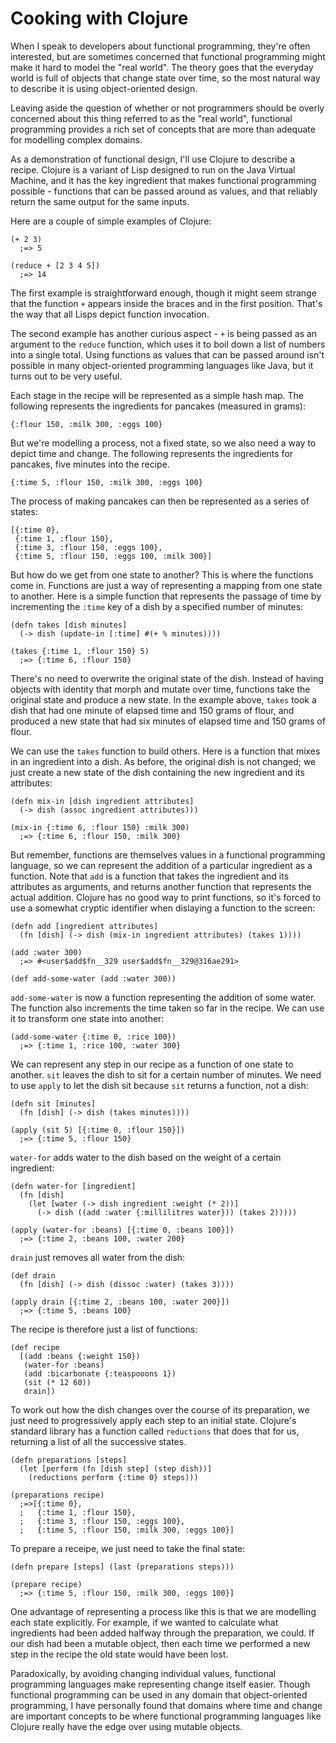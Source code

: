 Cooking with Clojure
====================

When I speak to developers about functional programming, they're often interested, but are
sometimes concerned that functional programming might make it hard to model the "real world".
The theory goes that the everyday world is full of objects that change state over time, so the
most natural way to describe it is using object-oriented design. 

Leaving aside the question of whether or not programmers should be overly concerned about
this thing referred to as the "real world", functional programming provides a rich set of
concepts that are more than adequate for modelling complex domains. 

As a demonstration of functional design, I'll use Clojure to describe a recipe. Clojure is a
variant of Lisp designed to run on the Java Virtual Machine, and it has the key ingredient
that makes functional programming possible - functions that can be passed around as values, and
that reliably return the same output for the same inputs.

Here are a couple of simple examples of Clojure:

    (+ 2 3)
      ;=> 5

    (reduce + [2 3 4 5])
      ;=> 14 

The first example is straightforward enough, though it might seem strange that the function `+`
appears inside the braces and in the first position. That's the way that all Lisps depict
function invocation.

The second example has another curious aspect - `+` is being passed as an argument to the
`reduce` function, which uses it to boil down a list of numbers into a single total. Using
functions as values that can be passed around isn't possible in many object-oriented
programming languages like Java, but it turns out to be very useful. 

Each stage in the recipe will be represented as a simple hash map. The following represents
the ingredients for pancakes (measured in grams):

    {:flour 150, :milk 300, :eggs 100}

But we're modelling a process, not a fixed state, so we also need a way to depict time and
change. The following represents the ingredients for pancakes, five minutes into the recipe.

    {:time 5, :flour 150, :milk 300, :eggs 100}

The process of making pancakes can then be represented as a series of states: 

    [{:time 0},
     {:time 1, :flour 150},
     {:time 3, :flour 150, :eggs 100},
     {:time 5, :flour 150, :eggs 100, :milk 300}]

But how do we get from one state to another? This is where the functions come in. Functions are
just a way of representing a mapping from one state to another. Here is a simple function
that represents the passage of time by incrementing the `:time` key of a dish by a specified
number of minutes:  

    (defn takes [dish minutes]
      (-> dish (update-in [:time] #(+ % minutes))))

    (takes {:time 1, :flour 150} 5)
      ;=> {:time 6, :flour 150} 

There's no need to overwrite the original state of the dish. Instead of having objects with
identity that morph and mutate over time, functions take the original state and produce a new
state. In the example above, `takes` took a dish that had one minute of elapsed time and 150
grams of flour, and produced a new state that had six minutes of elapsed time and 150 grams of
flour. 

We can use the `takes` function to build others. Here is a function that mixes in an
ingredient into a dish. As before, the original dish is not changed; we just create a new state
of the dish containing the new ingredient and its attributes:

    (defn mix-in [dish ingredient attributes]
      (-> dish (assoc ingredient attributes)))

    (mix-in {:time 6, :flour 150} :milk 300)
      ;=> {:time 6, :flour 150, :milk 300} 

But remember, functions are themselves values in a functional programming language, so we can
represent the addition of a particular ingredient as a function. Note that `add` is a function
that takes the ingredient and its attributes as arguments, and returns another function that
represents the actual addition. Clojure has no good way to print functions, so it's forced to
use a somewhat cryptic identifier when dislaying a function to the screen:

    (defn add [ingredient attributes]
      (fn [dish] (-> dish (mix-in ingredient attributes) (takes 1))))

    (add :water 300)
      ;=> #<user$add$fn__329 user$add$fn__329@316ae291>

    (def add-some-water (add :water 300)) 

`add-some-water` is now a function representing the addition of some water. The function also
increments the time taken so far in the recipe. We can use it to transform one state into
another:

    (add-some-water {:time 0, :rice 100})
      ;=> {:time 1, :rice 100, :water 300}

We can represent any step in our recipe as a function of one state to another. `sit` leaves
the dish to sit for a certain number of minutes. We need to use `apply` to let the dish sit
because `sit` returns a function, not a dish:

    (defn sit [minutes]
      (fn [dish] (-> dish (takes minutes))))

    (apply (sit 5) [{:time 0, :flour 150}])
      ;=> {:time 5, :flour 150}
    
`water-for` adds water to the dish based on the weight of a certain ingredient:

    (defn water-for [ingredient]
      (fn [dish]
        (let [water (-> dish ingredient :weight (* 2))]
          (-> dish ((add :water {:millilitres water})) (takes 2)))))

    (apply (water-for :beans) [{:time 0, :beans 100}])
      ;=> {:time 2, :beans 100, :water 200}
    
`drain` just removes all water from the dish:

    (def drain
      (fn [dish] (-> dish (dissoc :water) (takes 3))))

    (apply drain [{:time 2, :beans 100, :water 200}])
      ;=> {:time 5, :beans 100}
    
The recipe is therefore just a list of functions:

    (def recipe
      [(add :beans {:weight 150})
       (water-for :beans)
       (add :bicarbonate {:teaspooons 1})
       (sit (* 12 60))
       drain])

To work out how the dish changes over the course of its preparation, we just need to
progressively apply each step to an initial state. Clojure's standard library has a function
called `reductions` that does that for us, returning a list of all the successive states.

    (defn preparations [steps]
      (let [perform (fn [dish step] (step dish))]
        (reductions perform {:time 0} steps)))

    (preparations recipe)
      ;=>[{:time 0},
      ;   {:time 1, :flour 150},
      ;   {:time 3, :flour 150, :eggs 100},
      ;   {:time 5, :flour 150, :milk 300, :eggs 100}]

To prepare a receipe, we just need to take the final state:

    (defn prepare [steps] (last (preparations steps)))

    (prepare recipe)
      ;=> {:time 5, :flour 150, :milk 300, :eggs 100}]

One advantage of representing a process like this is that we are modelling each state
explicitly. For example, if we wanted to calculate what ingredients had been added halfway
through the preparation, we could. If our dish had been a mutable object, then each time
we performed a new step in the recipe the old state would have been lost.

Paradoxically, by avoiding changing individual values, functional programming languages make
representing change itself easier. Though functional programming can be used in any domain
that object-oriented programming, I have personally found that domains where time and change
are important concepts to be where functional programming languages like Clojure really have
the edge over using mutable objects.
